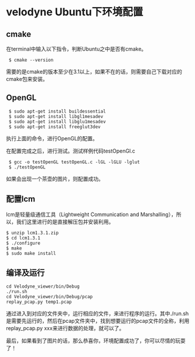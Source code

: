 
# velodyne Ubuntu下环境配置
## cmake
在terminal中输入以下指令，判断Ubuntu之中是否有cmake。
	
	 $ cmake --version
	 
需要的是cmake的版本至少在3.1以上，如果不在的话，则需要自己下载对应的cmake包来安装。

## OpenGL

	 $ sudo apt-get install buildessential
	 $ sudo apt-get install libgl1mesadev
	 $ sudo apt-get install libglu1mesadev
	 $ sudo apt-get install freeglut3dev
	
执行上面的命令，进行OpenGL的配置。

在配置完成之后，进行测试。测试样例代码testOpenGl.c

	 $ gcc -o testOpenGL testOpenGL.c -lGL -lGLU -lglut
	 $ ./testOpenGL

如果会出现一个茶壶的图片，则配置成功。

## 配置lcm

lcm是轻量级通信工具（Lightweight Communication and Marshalling），所以，我们这里进行的是直接解压包并安装利用。

	$ unzip lcm1.3.1.zip
	$ cd lcm1.3.1
	$ ./configure
	$ make
	$ sudo make install

## 编译及运行
	
	cd Velodyne_viewer/bin/Debug
	./run.sh
	cd Velodyne_viewer/bin/Debug/pcap
	replay_pcap.py temp1.pcap

通过进入到对应的文件夹中，运行相应的文件，来进行程序的运行。其中./run.sh是需要先运行的，然后在pcap文件夹中，找到想要运行的pcap文件的全称，利用replay_pcap.py xxx来进行数据的处理，就可以了。

最后，如果看到了图片的话，那么恭喜你，环境配置成功了，你可以尽情的玩耍了！

